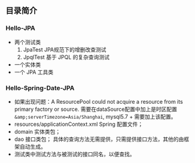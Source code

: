 ## 目录简介

### Hello-JPA

- 两个测试类
    1. JpaTest JPA规范下的增删改查测试
    2. JpqlTest 基于 JPQL 的复杂查询测试
- 一个实体类
- 一个 JPA 工具类

### Hello-Spring-Date-JPA

- 如果出现问题：A ResourcePool could not acquire a resource from its primary factory or source.
需要在dataSource配置中加上是时区配置`&amp;serverTimezone=Asia/Shanghai`, mysql5.7 + 需要加上该配置。
- resources/applicationContext.xml Spring 配置文件；
- domain 实体类包；
- dao 接口类包；
具体的查询方法无需提供，只需提供接口方法，其他的由框架自动生成。
- 测试类中测试方法与被测试的接口同名，以便查找。